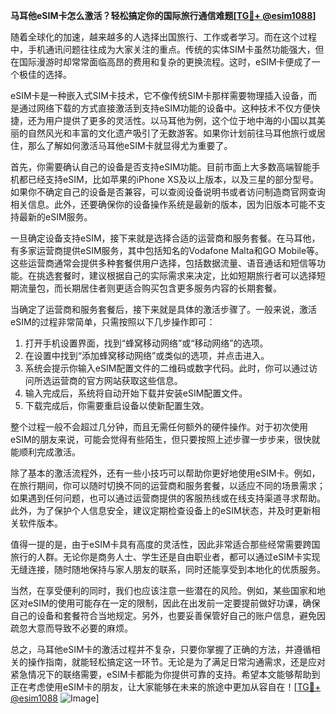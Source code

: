 **马耳他eSIM卡怎么激活？轻松搞定你的国际旅行通信难题[[TG💪+ @esim1088](https://t.me/s/esim1088)]**

随着全球化的加速，越来越多的人选择出国旅行、工作或者学习。而在这个过程中，手机通讯问题往往成为大家关注的重点。传统的实体SIM卡虽然功能强大，但在国际漫游时却常常面临高昂的费用和复杂的更换流程。这时，eSIM卡便成了一个极佳的选择。

eSIM卡是一种嵌入式SIM卡技术，它不像传统SIM卡那样需要物理插入设备，而是通过网络下载的方式直接激活到支持eSIM功能的设备中。这种技术不仅方便快捷，还为用户提供了更多的灵活性。以马耳他为例，这个位于地中海的小国以其美丽的自然风光和丰富的文化遗产吸引了无数游客。如果你计划前往马耳他旅行或居住，那么了解如何激活马耳他eSIM卡就显得尤为重要了。

首先，你需要确认自己的设备是否支持eSIM功能。目前市面上大多数高端智能手机都已经支持eSIM，比如苹果的iPhone XS及以上版本，以及三星的部分型号。如果你不确定自己的设备是否兼容，可以查阅设备说明书或者访问制造商官网查询相关信息。此外，还要确保你的设备操作系统是最新的版本，因为旧版本可能不支持最新的eSIM服务。

一旦确定设备支持eSIM，接下来就是选择合适的运营商和服务套餐。在马耳他，有多家运营商提供eSIM服务，其中包括知名的Vodafone Malta和GO Mobile等。这些运营商通常会提供多种套餐供用户选择，包括数据流量、语音通话和短信等功能。在挑选套餐时，建议根据自己的实际需求来决定，比如短期旅行者可以选择短期流量包，而长期居住者则更适合购买包含更多服务内容的长期套餐。

当确定了运营商和服务套餐后，接下来就是具体的激活步骤了。一般来说，激活eSIM的过程非常简单，只需按照以下几步操作即可：

1. 打开手机设置界面，找到“蜂窝移动网络”或“移动网络”的选项。
2. 在设置中找到“添加蜂窝移动网络”或类似的选项，并点击进入。
3. 系统会提示你输入eSIM配置文件的二维码或数字代码。此时，你可以通过访问所选运营商的官方网站获取这些信息。
4. 输入完成后，系统将自动开始下载并安装eSIM配置文件。
5. 下载完成后，你需要重启设备以使新配置生效。

整个过程一般不会超过几分钟，而且无需任何额外的硬件操作。对于初次使用eSIM的朋友来说，可能会觉得有些陌生，但只要按照上述步骤一步步来，很快就能顺利完成激活。

除了基本的激活流程外，还有一些小技巧可以帮助你更好地使用eSIM卡。例如，在旅行期间，你可以随时切换不同的运营商和服务套餐，以适应不同的场景需求；如果遇到任何问题，也可以通过运营商提供的客服热线或在线支持渠道寻求帮助。此外，为了保护个人信息安全，建议定期检查设备上的eSIM状态，并及时更新相关软件版本。

值得一提的是，由于eSIM卡具有高度的灵活性，因此非常适合那些经常需要跨国旅行的人群。无论你是商务人士、学生还是自由职业者，都可以通过eSIM卡实现无缝连接，随时随地保持与家人朋友的联系，同时还能享受到本地化的优质服务。

当然，在享受便利的同时，我们也应该注意一些潜在的风险。例如，某些国家和地区对eSIM的使用可能存在一定的限制，因此在出发前一定要提前做好功课，确保自己的设备和套餐符合当地规定。另外，也要妥善保管好自己的账户信息，避免因疏忽大意而导致不必要的麻烦。

总之，马耳他eSIM卡的激活过程并不复杂，只要你掌握了正确的方法，并遵循相关的操作指南，就能轻松搞定这一环节。无论是为了满足日常沟通需求，还是应对紧急情况下的联络需要，eSIM卡都能为你提供可靠的支持。希望本文能够帮助到正在考虑使用eSIM卡的朋友，让大家能够在未来的旅途中更加从容自在！[[TG💪+ @esim1088](https://t.me/s/esim1088) ![Image](https://i.postimg.cc/4NQfJmqS/Snipaste-2025-05-13-00-14-12.png)]